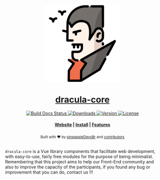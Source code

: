 <h1 align="center">
  <a href="https://dracula-core.netlify.app/" target="_blank" rel="noopener noreferrer">
    <img width="250" src="./docs/.vuepress/public/vampire.png" alt="Dracula Core logo">
    <br /><br />dracula-core<br>
  </a>
</h1>

<p align="center">
  <a href="https://circleci.com/gh/vuejs/vue/tree/dev">
    <img src="https://img.shields.io/netlify/34887c84-0206-4fd4-9317-3f3a22d33132?label=docs%20netlify" alt="Build Docs Status">
  </a>
  <a href="https://npmcharts.com/compare/vue?minimal=true">
    <img src="https://img.shields.io/npm/dt/@dracula-admin/core" alt="Downloads">
  </a>
  <a href="https://www.npmjs.com/package/vue">
    <img src="https://img.shields.io/npm/v/@dracula-admin/core" alt="Version">
  </a>
  <a href="https://www.npmjs.com/package/vue">
    <img src="https://img.shields.io/npm/l/@dracula-admin/core" alt="License">
  </a>
</p>

<div align="center">
  <h4>
    <a href="https://dracula-core.netlify.app/" target="_blank">Website</a> |
    <a href="#installing">Install</a> |
    <a href="#features">Features</a>
  </h4>
</div>

<div align="center">
  <sub>Built with ❤︎ by
  <a href="https://github.com/pineappleDevsBr">pineappleDevsBr</a> and
  <a href="https://github.com/dracula-admin/dracula-core/graphs/contributors">contributors </a>
</div>
<br>

`dracula-core` is a Vue library components that facilitate web development, with easy-to-use, fairly free modules for the purpose of being minimalist. Remembering that this project aims to help our Front-End community and also to improve the capacity of the participants, if you found any bug or improvement that you can do, contact us !!!